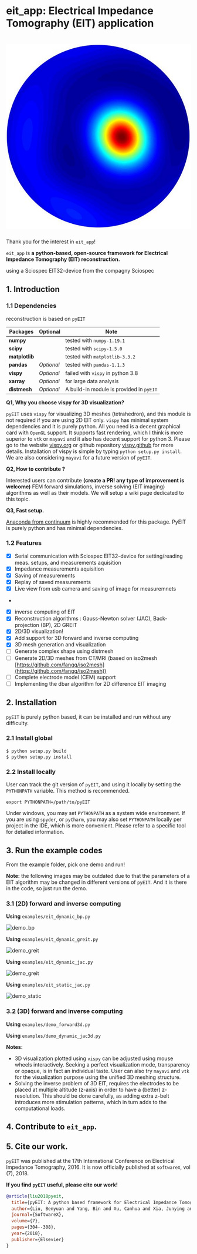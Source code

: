 # eit_app: Electrical Impedance Tomography (EIT) application
# ![eit_app](docs/icons/EIT.png)

Thank you for the interest in `eit_app`!

`eit_app` is **a python-based, open-source framework for Electrical Impedance Tomography (EIT) reconstruction.**

using a Sciospec EIT32-device from the compagny Sciospec



## 1. Introduction

### 1.1 Dependencies

reconstruction is based on `pyEIT` 



| Packages       | Optional   | Note                                     |
| -------------- | ---------- | ---------------------------------------- |
| **numpy**      |            | tested with `numpy-1.19.1`               |
| **scipy**      |            | tested with `scipy-1.5.0`                |
| **matplotlib** |            | tested with `matplotlib-3.3.2`           |
| **pandas**     | *Optional* | tested with `pandas-1.1.3`               |
| **vispy**      | *Optional* | failed with `vispy` in python 3.8        |
| **xarray**     | *Optional* | for large data analysis                  |
| **distmesh**   | *Optional* | A build-in module is provided in `pyEIT` |

**Q1, Why you choose vispy for 3D visualization?**

`pyEIT` uses `vispy` for visualizing 3D meshes (tetrahedron), and this module is not required if you are using 2D EIT only. `vispy` has minimal system dependencies and it is purely python. All you need is a decent graphical card with `OpenGL` support. It supports fast rendering, which I think is more superior to `vtk` or `mayavi` and it also has decent support for python 3. Please go to the website [vispy.org](http://vispy.org/) or github repository [vispy.github](https://github.com/vispy/vispy) for more details. Installation of vispy is simple by typing `python setup.py install`. We are also considering `mayavi` for a future version of `pyEIT`.

**Q2, How to contribute ?**

Interested users can contribute **(create a PR! any type of improvement is welcome)** FEM forward simulations, inverse solving (EIT imaging) algorithms as well as their models. We will setup a wiki page dedicated to this topic.

**Q3, Fast setup.**

[Anaconda from continuum](https://www.continuum.io/downloads) is highly recommended for this package. PyEIT is purely python and has minimal dependencies.

### 1.2 Features
 - [x] Serial communication with Sciospec EIT32-device for setting/reading meas. setups, and measurements aquisition
 - [x] Impedance measurements aquisition
 - [x] Saving of measurements
 - [x] Replay of saved measurements
 - [x] Live view from usb camera and saving of image for measuremnets 
 -
	
 - [x] inverse computing of EIT
 - [x] Reconstruction algorithms : Gauss-Newton solver (JAC), Back-projection (BP), 2D GREIT
 - [x] 2D/3D visualization!
 - [x] Add support for 3D forward and inverse computing
 - [x] 3D mesh generation and visualization
 - [ ] Generate complex shape using distmesh
 - [ ] Generate 2D/3D meshes from CT/MRI (based on iso2mesh [https://github.com/fangq/iso2mesh](https://github.com/fangq/iso2mesh))
 - [ ] Complete electrode model (CEM) support
 - [ ] Implementing the dbar algorithm for 2D difference EIT imaging

## 2. Installation

`pyEIT` is purely python based, it can be installed and run without any difficulty.

### 2.1 Install global

```
$ python setup.py build
$ python setup.py install
```

### 2.2 Install locally

User can track the git version of `pyEIT`, and using it locally by setting the `PYTHONPATH` variable. This method is recommended.

```
export PYTHONPATH=/path/to/pyEIT
```

Under windows, you may set `PYTHONPATH` as a system wide environment. If you are using `spyder`, or `pyCharm`, you may also set `PYTHONPATH` locally per project in the IDE, which is more convenient. Please refer to a specific tool for detailed information.

## 3. Run the example codes

From the example folder, pick one demo and run!

**Note:** the following images may be outdated due to that the parameters of a EIT algorithm may be changed in different versions of `pyEIT`. And it is there in the code, so just run the demo.

### 3.1 (2D) forward and inverse computing

**Using** `examples/eit_dynamic_bp.py`

![demo_bp](doc/images/demo_bp.png)

**Using** `examples/eit_dynamic_greit.py`

![demo_greit](doc/images/demo_greit.png)

**Using** `examples/eit_dynamic_jac.py`

![demo_greit](doc/images/demo_jac.png)

**Using** `examples/eit_static_jac.py`

![demo_static](doc/images/demo_static.png)

### 3.2 (3D) forward and inverse computing

**Using** `examples/demo_forward3d.py`

**Using** `examples/demo_dynamic_jac3d.py`

**Notes:**

 - 3D visualization plotted using `vispy` can be adjusted using mouse wheels interactively. Seeking a perfect visualization mode, transparency or opaque, is in fact an individual taste. User can also try `mayavi` and `vtk` for the visualization purpose using the unified 3D meshing structure.
 - Solving the inverse problem of 3D EIT, requires the electrodes to be placed at multiple altitude (z-axis) in order to have a (better) z-resolution. This should be done carefully, as adding extra z-belt introduces more stimulation patterns, which in turn adds to the computational loads.

## 4. Contribute to `eit_app`.



## 5. Cite our work.

`pyEIT` was published at the 17th International Conference on Electrical Impedance Tomography, 2016. It is now officially published at `softwareX`, vol (7), 2018.

**If you find `pyEIT` useful, please cite our work!**

```bibtex
@article{liu2018pyeit,
  title={pyEIT: A python based framework for Electrical Impedance Tomography},
  author={Liu, Benyuan and Yang, Bin and Xu, Canhua and Xia, Junying and Dai, Meng and Ji, Zhenyu and You, Fusheng and Dong, Xiuzhen and Shi, Xuetao and Fu, Feng},
  journal={SoftwareX},
  volume={7},
  pages={304--308},
  year={2018},
  publisher={Elsevier}
}
```
